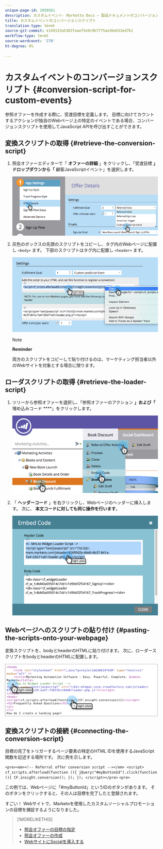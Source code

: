 ```yaml
---
unique-page-id: 2950561
description: カスタムイベント- Marketto Docs — 製品ドキュメントのコンバージョンスクリプト
title: カスタムイベントのコンバージョンスクリプト
translation-type: tm+mt
source-git-commit: e149133a5383faaef5e9c9b7775ae36e633ed7b1
workflow-type: tm+mt
source-wordcount: '278'
ht-degree: 0%

---
```



# カスタムイベントのコンバージョンスクリプト {#conversion-script-for-custom-events}

参照オファーを作成する際に、受渡目標を定義します。 目標に向けてカウントするアクションが独自のWebページ上の特定のイベントである場合、コンバージョンスクリプトを使用してJavaScript APIを呼び出すことができます。

## 変換スクリプトの取得 {#retrieve-the-conversion-script}

1. 照会オファーエディターで「 **オファーの詳細** 」をクリックし、「受渡目標 **」ドロップダウンから「** 顧客JavaScriptイベント」を選択します。

   ![](assets/image2015-4-20-17-3a22-3a15.png)

1. 灰色のボックスの先頭のスクリプトをコピーし、タグ内のWebページに配置し `<body>` ます。 下部のスクリプトはタグ内に配置し `<header>` ます。

   ![](assets/image2015-4-20-17-3a29-3a7.png)

   >[!NOTE]
   >
   >**Reminder**
   >
   >
   >両方のスクリプトをコピーして貼り付けるのは、マーケティング担当者以外のWebサイトを対象とする場合に限ります。

## ローダスクリプトの取得 {#retrieve-the-loader-script}

1. ツリーから参照オファーを選択し、「参照オファーのアクション **」および「** 埋め込みコード ****」をクリックします。

   ![](assets/image2015-4-20-17-3a34-3a46.png)

1. 「 **ヘッダーコード** 」を右クリックし、Webページのヘッダーに挿入します。 次に、 **本文コードに対しても同じ操作を行います**。

   ![](assets/image2015-4-20-20-3a49-3a19.png)

## Webページへのスクリプトの貼り付け {#pasting-the-scripts-onto-your-webpage}

変換スクリプトを、bodyとheaderのHTMLに貼り付けます。 次に、ローダースクリプトをbodyとheaderのHTMLに配置します。

![](assets/image2015-4-20-21-3a0-3a16.png)

## 変換スクリプトの接続 {#connecting-the-conversion-script}

目標の完了をトリガーするページ要素の特定のHTML IDを使用するJavaScript関数を記述する場所です。 次に例を示します。

`<pre><em><!-- Referral offer conversion script --></em> <script> cf_scripts.afterload(function (){ jQuery("#myButtonId").click(function (){ CF.insight.conversion(); }); }); </script></pre>` `<pre>`

この例では、Webページに「#myButtonId」というIDのボタンがあります。 そのボタンをクリックすると、その人は目標を完了したと登録されます。

すごい！ Webサイトで、Marketoを使用したカスタムソーシャルプロモーションの目標を捕捉するようになりました。

>[!MORELIKETHIS]
>
>* [照会オファーの目標の指定](../../../../product-docs/demand-generation/social/referral-offers/specify-goal-for-referral-offer.md)
>* [照会オファーの作成](../../../../product-docs/demand-generation/social/referral-offers/create-a-referral-offer.md)
>* [WebサイトにSocialを導入する](deploy-social-on-your-website.md)

